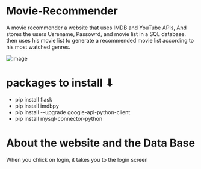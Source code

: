 # Movie-Recommender
A movie recommender a website that uses IMDB and YouTube APIs, And stores the users Usrename, Passowrd, and movie list in a SQL database. then uses his movie list to generate a recommended movie list according to his most watched genres.

![image](https://user-images.githubusercontent.com/97995173/215014937-91e47e81-62c0-438d-8221-45119b5b36ff.png)


# packages to install ⬇
- pip install flask
- pip install imdbpy
- pip install --upgrade google-api-python-client
- pip install mysql-connector-python

# About the website and the Data Base 
When you chlick on login, it takes you to the login screen
